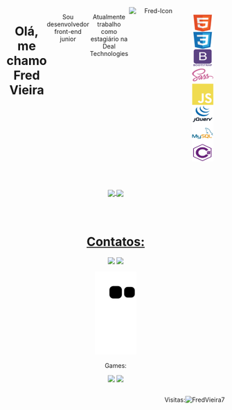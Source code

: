 <div align="center">
  <div style="display: flex; flex-direction:row; ">
   <h1 align="center">Olá, me chamo Fred Vieira</h1>
   <p align="center">Sou desenvolvedor front-end junior<p>
   <p align="center">Atualmente trabalho como estagiário na Deal Technologies</p>
   <img align="center" height="120" width="120" alt="Fred-Icon" src="https://cdn.discordapp.com/attachments/574373632982384660/863524162328592394/Perfil_Mo_-_icon.png">
   
   <div style="display: inline_block"><br>
      <img align="center" alt="Fred-HTML" height="40" width="50" src="https://raw.githubusercontent.com/devicons/devicon/master/icons/html5/html5-original.svg">
      <img align="center" alt="Fred-CSS" height="40" width="50" src="https://raw.githubusercontent.com/devicons/devicon/master/icons/css3/css3-original.svg">
      <img align="center" alt="Fred-BOOTSTRAP" height="40" width="50" src="https://github.com/devicons/devicon/blob/master/icons/bootstrap/bootstrap-plain-wordmark.svg">
      <img align="center" alt="Fred-SASS" height="40" width="50" src="https://github.com/devicons/devicon/blob/master/icons/sass/sass-original.svg">
      <img align="center" alt="Fred-JS" hheight="40" width="50" src="https://raw.githubusercontent.com/devicons/devicon/master/icons/javascript/javascript-plain.svg">
      <img align="center" alt="Fred-JQUERY" height="40" width="50" src="https://github.com/devicons/devicon/blob/master/icons/jquery/jquery-original-wordmark.svg">
      <img align="center" alt="Fred-MYSQL" hheight="40" width="50" src="https://github.com/devicons/devicon/blob/master/icons/mysql/mysql-original-wordmark.svg">
      <img align="center" alt="Fred-C#" height="40" width="50" src="https://github.com/devicons/devicon/blob/master/icons/csharp/csharp-line.svg">
   </div>
  </div>
</div>
 
 ##
 
 <br>
 <br>
 
 <div align="center">
  <a href="https://github.com/FredVieira7">
  <img height="150em" align="center" src="https://github-readme-stats.vercel.app/api?username=FredVieira7&show_icons=true&theme=synthwave&include_all_commits=true&count_private=true"/>
  <img height="150em" align="center" src="https://github-readme-stats.vercel.app/api/top-langs/?username=FredVieira7&layout=compact&langs_count=7&theme=synthwave"/>
</div>

  
<br><br>
   
<div align="center"> 
 <h1>Contatos:</h1>
  <a href = "mailto:fredvieira0709@gmail.com"><img src="https://img.shields.io/badge/-Gmail-%23333?style=for-the-badge&logo=gmail&logoColor=white" target="_blank"></a>
  <a href="https://www.linkedin.com/in/fredvieira7/" target="_blank">
  <img src="https://img.shields.io/badge/-LinkedIn-%230077B5?style=for-the-badge&logo=linkedin&logoColor=white" target="_blank"></a> 

  
  
  ![Snake animation](https://github.com/rafaballerini/rafaballerini/blob/output/github-contribution-grid-snake.svg)
</div>
 
 <div align="center">
  <p>Games:</p>
   <a href="https://www.twitch.tv/xobelisco" target="_blank"><img src="https://img.shields.io/badge/Twitch-9146FF?style=for-the-badge&logo=twitch&logoColor=white" target="_blank"></a>
  <a href="https://steamcommunity.com/id/xObelisco/" target="_blank"><img src="https://img.shields.io/badge/Steam-000000?style=for-the-badge&logo=steam&logoColor=white"></a>
 </div>
 
 ##

<div align="right">
 <p>Visitas: <img align="right" src="https://komarev.com/ghpvc/?username=FredVieira7&color=blue" alt="FredVieira7" /></p>
</div>
 
